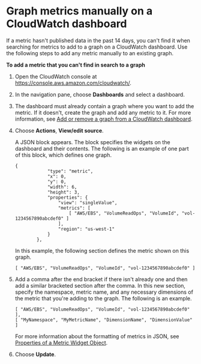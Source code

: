# Graph metrics manually on a CloudWatch dashboard<a name="add_old_metrics_to_graph"></a>

If a metric hasn't published data in the past 14 days, you can't find it when searching for metrics to add to a graph on a CloudWatch dashboard\. Use the following steps to add any metric manually to an existing graph\.

**To add a metric that you can't find in search to a graph**

1. Open the CloudWatch console at [https://console\.aws\.amazon\.com/cloudwatch/](https://console.aws.amazon.com/cloudwatch/)\.

1. In the navigation pane, choose **Dashboards** and select a dashboard\.

1. The dashboard must already contain a graph where you want to add the metric\. If it doesn't, create the graph and add any metric to it\. For more information, see [Add or remove a graph from a CloudWatch dashboard](add_remove_graph_dashboard.md)\.

1. Choose **Actions**, **View/edit source**\.

   A JSON block appears\. The block specifies the widgets on the dashboard and their contents\. The following is an example of one part of this block, which defines one graph\.

   ```
   {
               "type": "metric",
               "x": 0,
               "y": 0,
               "width": 6,
               "height": 3,
               "properties": {
                   "view": "singleValue",
                   "metrics": [
                       [ "AWS/EBS", "VolumeReadOps", "VolumeId", "vol-1234567890abcdef0" ]
                   ],
                   "region": "us-west-1"
               }
           },
   ```

   In this example, the following section defines the metric shown on this graph\.

   ```
   [ "AWS/EBS", "VolumeReadOps", "VolumeId", "vol-1234567890abcdef0" ]
   ```

1. Add a comma after the end bracket if there isn't already one and then add a similar bracketed section after the comma\. In this new section, specify the namespace, metric name, and any necessary dimensions of the metric that you're adding to the graph\. The following is an example\.

   ```
   [ "AWS/EBS", "VolumeReadOps", "VolumeId", "vol-1234567890abcdef0" ],
   [ "MyNamespace", "MyMetricName", "DimensionName", "DimensionValue" ]
   ```

   For more information about the formatting of metrics in JSON, see [ Properties of a Metric Widget Object](https://docs.aws.amazon.com/AmazonCloudWatch/latest/APIReference/CloudWatch-Dashboard-Body-Structure.html#CloudWatch-Dashboard-Properties-Metric-Widget-Object)\.

1. Choose **Update**\.